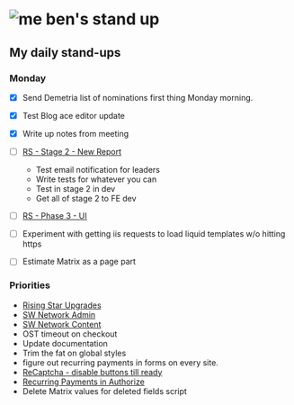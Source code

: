 # ![me](https://avatars2.githubusercontent.com/u/5232044?s=50&v=4) ben's stand up

## My daily stand-ups

### Monday

- [X] Send Demetria list of nominations first thing Monday morning.
- [X] Test Blog ace editor update
- [X] Write up notes from meeting
- [ ] [RS - Stage 2 - New Report](https://app.clickup.com/8537154/v/l/li/63072272?pr=12760709)  
    - Test email notification for leaders
    - Write tests for whatever you can 
    - Test in stage 2 in dev
    - Get all of stage 2 to FE dev
- [ ] [RS - Phase 3 - UI](https://app.clickup.com/8537154/v/l/li/63072322?pr=12760709) 
- [ ] Experiment with getting iis requests to load liquid templates w/o hitting https
- [ ] Estimate Matrix as a page part



### Priorities 
    
- [Rising Star Upgrades](https://app.clickup.com/8537154/v/l/f/27554943?pr=12707202)
- [SW Network Admin](https://app.clickup.com/8537154/v/l/li/54890360?pr=12760709)
- [SW Network Content](https://app.clickup.com/8537154/v/l/li/54892353?pr=12760709)
- OST timeout on checkout
- Update documentation
- Trim the fat on global styles
- figure out recurring payments in forms on every site.
- [ReCaptcha - disable buttons till ready](https://projects.madebyspeak.com/#/tasks/17598281)
- [Recurring Payments in Authorize](https://projects.madebyspeak.com/#/tasks/16411534)
- Delete Matrix values for deleted fields script
